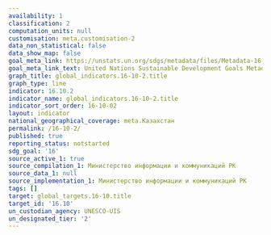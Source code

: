 ```yaml
---
availability: 1
classification: 2
computation_units: null
customisation: meta.customisation-2
data_non_statistical: false
data_show_map: false
goal_meta_link: https://unstats.un.org/sdgs/metadata/files/Metadata-16-10-02.pdf
goal_meta_link_text: United Nations Sustainable Development Goals Metadata (pdf 1361kB)
graph_title: global_indicators.16-10-2.title
graph_type: line
indicator: 16.10.2
indicator_name: global_indicators.16-10-2.title
indicator_sort_order: 16-10-02
layout: indicator
national_geographical_coverage: meta.Казахстан
permalink: /16-10-2/
published: true
reporting_status: notstarted
sdg_goal: '16'
source_active_1: true
source_compilation_1: Министерство информации и коммуникаций РК
source_data_1: null
source_implementation_1: Министерство информации и коммуникаций РК
tags: []
target: global_targets.16-10.title
target_id: '16.10'
un_custodian_agency: UNESCO-UIS
un_designated_tier: '2'
---
```

